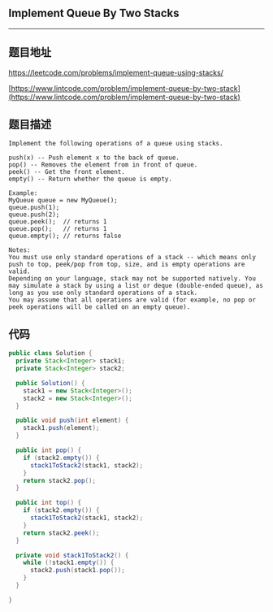 ## Implement Queue By Two Stacks

----
## 题目地址

https://leetcode.com/problems/implement-queue-using-stacks/

[https://www.lintcode.com/problem/implement-queue-by-two-stack](https://www.lintcode.com/problem/implement-queue-by-two-stack)

## 题目描述

```text
Implement the following operations of a queue using stacks.

push(x) -- Push element x to the back of queue.
pop() -- Removes the element from in front of queue.
peek() -- Get the front element.
empty() -- Return whether the queue is empty.

Example:
MyQueue queue = new MyQueue();
queue.push(1);
queue.push(2);  
queue.peek();  // returns 1
queue.pop();   // returns 1
queue.empty(); // returns false

Notes:
You must use only standard operations of a stack -- which means only push to top, peek/pop from top, size, and is empty operations are valid.
Depending on your language, stack may not be supported natively. You may simulate a stack by using a list or deque (double-ended queue), as long as you use only standard operations of a stack.
You may assume that all operations are valid (for example, no pop or peek operations will be called on an empty queue).
```

## 代码

```java
public class Solution {
  private Stack<Integer> stack1;
  private Stack<Integer> stack2;

  public Solution() {
    stack1 = new Stack<Integer>();
    stack2 = new Stack<Integer>();
  }

  public void push(int element) {
    stack1.push(element);
  }

  public int pop() {
    if (stack2.empty()) {
      stack1ToStack2(stack1, stack2);
    }
    return stack2.pop();
  }

  public int top() {
    if (stack2.empty()) {
      stack1ToStack2(stack1, stack2);
    }
    return stack2.peek();
  }

  private void stack1ToStack2() {
    while (!stack1.empty()) {
      stack2.push(stack1.pop());
    }
  }

}
```

